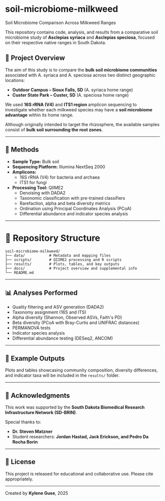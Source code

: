 # soil-microbiome-milkweed
Soil Microbiome Comparison Across Milkweed Ranges

This repository contains code, analysis, and results from a comparative soil microbiome study of **Asclepias syriaca** and **Asclepias speciosa**, focused on their respective native ranges in South Dakota.

## 🌱 Project Overview

The aim of this study is to compare the **bulk soil microbiome communities** associated with A. syriaca and A. speciosa across two distinct geographic locations:
- **Outdoor Campus – Sioux Falls, SD** (A. syriaca home range)
- **Custer State Park – Custer, SD** (A. speciosa home range)

We used **16S rRNA (V4)** and **ITS1 region** amplicon sequencing to investigate whether each milkweed species may have a **soil microbiome advantage** within its home range.

Although originally intended to target the rhizosphere, the available samples consist of **bulk soil surrounding the root zones**.

---

## 🧪 Methods

- **Sample Type:** Bulk soil
- **Sequencing Platform:** Illumina NextSeq 2000
- **Amplicons:** 
  - 16S rRNA (V4) for bacteria and archaea
  - ITS1 for fungi
- **Processing Tool:** QIIME2
  - Denoising with DADA2
  - Taxonomic classification with pre-trained classifiers
  - Rarefaction, alpha and beta diversity metrics
  - Ordination using Principal Coordinates Analysis (PCoA)
  - Differential abundance and indicator species analysis

---

# 📁 Repository Structure

```
soil-microbiome-milkweed/
├── data/           # Metadata and mapping files
├── scripts/        # QIIME2 processing and R scripts
├── results/        # Plots, tables, and key outputs
├── docs/           # Project overview and supplemental info
└── README.md
```
---

## 📊 Analyses Performed

- Quality filtering and ASV generation (DADA2)
- Taxonomy assignment (16S and ITS)
- Alpha diversity (Shannon, Observed ASVs, Faith's PD)
- Beta diversity (PCoA with Bray-Curtis and UNIFRAC distances)
- PERMANOVA tests
- Indicator species analysis
- Differential abundance testing (DESeq2, ANCOM)

---

## 📎 Example Outputs

Plots and tables showcasing community composition, diversity differences, and indicator taxa will be included in the `results/` folder.

---

## 🤝 Acknowledgments

This work was supported by the **South Dakota Biomedical Research Infrastructure Network (SD-BRIN)**.

Special thanks to:
- **Dr. Steven Matzner**
- Student researchers: **Jordan Hastad, Jack Erickson, and Pedro Da Rocha Borin**

---

## 📜 License

This project is released for educational and collaborative use. Please cite appropriately.

---

Created by **Kylene Guse**, 2025


